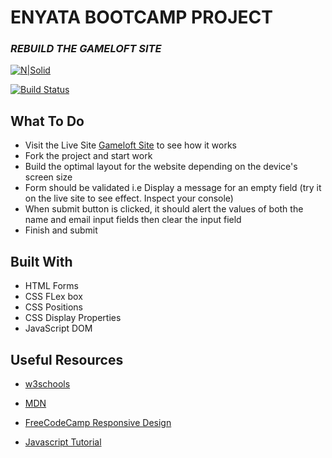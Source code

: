 # ENYATA BOOTCAMP PROJECT

### _REBUILD THE GAMELOFT SITE_

[![N|Solid](https://media.licdn.com/dms/image/C4E0BAQHiTyXJWwbgfw/company-logo_200_200/0/1615975251861?e=2147483647&v=beta&t=uAmxd3FkeRgJZLF-9CptplpSUQ4iEALuubX3iAy6zsM)](https://www.enyata.com/)

[![Build Status](https://travis-ci.org/joemccann/dillinger.svg?branch=master)](https://travis-ci.org/joemccann/dillinger)

## What To Do

- Visit the Live Site [Gameloft Site] to see how it works
- Fork the project and start work
- Build the optimal layout for the website depending on the device's screen size
- Form should be validated i.e Display a message for an empty field (try it on the live site to see effect. Inspect your console)
- When submit button is clicked, it should alert the values of both the name and email input fields then clear the input field
- Finish and submit

## Built With

- HTML Forms
- CSS FLex box
- CSS Positions
- CSS Display Properties
- JavaScript DOM

## Useful Resources

- [w3schools]
- [MDN]
- [FreeCodeCamp Responsive Design]
- [Javascript Tutorial]

  [MDN]: https://developer.mozilla.org/en-US/
  [FreeCodeCamp Responsive Design]: https://www.freecodecamp.org/learn/2022/responsive-web-design/
  [Gameloft Site]: https://gameloft-enybc.netlify.app/
  [w3schools]: https://www.w3schools.com/
  [Javascript Tutorial]: https://www.javascripttutorial.net/
